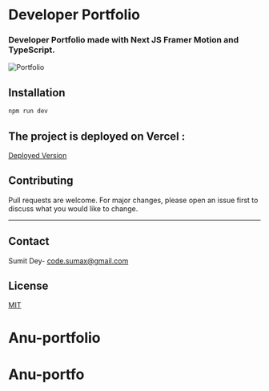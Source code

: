 # Developer Portfolio

### Developer Portfolio made with Next JS Framer Motion and TypeScript.

![Portfolio](https://i.ytimg.com/vi/sP2o_P5f3Rg/hq720.jpg?sqp=-oaymwEjCNACELwBSFryq4qpAxUIARUAAAAAGAElAADIQj0AgKJDeAE=&rs=AOn4CLDxr7NF1-sStgjihp4phIeW8QfgmA)

## Installation

```bash
npm run dev
```

## The project is deployed on Vercel : 
[Deployed Version](https://Anusah374.vercel.app/)



## Contributing
Pull requests are welcome. For major changes, please open an issue first to discuss what you would like to change.

--- 
## Contact

Sumit Dey- [code.sumax@gmail.com](mailto:code.anukesah@gmail.com)




## License
[MIT](https://choosealicense.com/licenses/mit/)
# Anu-portfolio
# Anu-portfo

